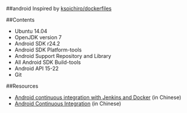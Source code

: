 ##android
Inspired by [ksoichiro/dockerfiles](https://github.com/ksoichiro/dockerfiles/tree/master/android)

##Contents
* Ubuntu 14.04
* OpenJDK version 7
* Android SDK r24.2
* Android SDK Platform-tools
* Android Support Repository and Library
* All Android SDK Build-tools
* Android API 15-22
* Git

##Resources
* [Android continuous integration with Jenkins and Docker](http://blog.csdn.net/gongmingqm10/article/details/45009633) (in Chinese)
* [Android Continuous Integration](http://blog.csdn.net/gongmingqm10/article/details/45009259) (in Chinese)